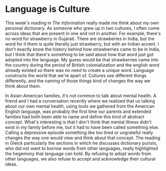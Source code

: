 # Language is Culture

This week's reading in _The Information_ really made me think about my own personal dictionary. As someone who grew up in two cultures, I often come across ideas that are present in one and not in another. For example, there's no word for strawberry in Gujarati. There are strawberies in India, but the word for it them is quite literally just strawberry, but with an Indian accent. I don't exactly know the history behind how strawberries came to be in India, but I think that there's something to be said about how that word just got adopted into the language. My guess would be that strawberries came into the country during the period of British colonialization and the english word already existed so there was no need to create a unique word. Language constructs the world that we're apart of. Cultures see different things differently, and the naming of those things kind of changes the way we think about them.

In Asian-American families, it's not common to talk about mental health. A friend and I had a conversation recently where we realized that us talking about our own mental health, using tools we gathered from the American English language, was probably the first time our parents and extended families had both been able to name and define this kind of abstract concept. What's interesting is that I don't think that mental illness didn't exist in my family before me, but it had to have been called something else. Calling a depressive episode something like too tired or ungrateful really changes the way one would view and think about that concept. The reading in Gleick particularly the sections in which he discusses dictionary purists, who did not want to borrow words from other languages, really highlighted the hegemony that language can hold. By refusing to adopt words from other languages, we also refuse to accept and acknowledge their cultural ideas. 